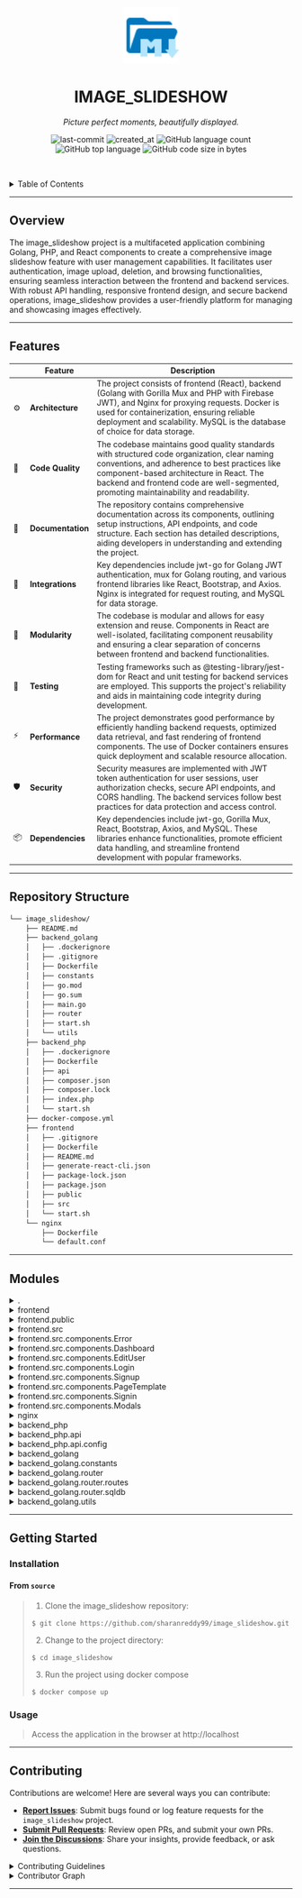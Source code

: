 <p align="center">
  <img src="https://raw.githubusercontent.com/PKief/vscode-material-icon-theme/ec559a9f6bfd399b82bb44393651661b08aaf7ba/icons/folder-markdown-open.svg" width="100" alt="project-logo">
</p>
<p align="center">
    <h1 align="center">IMAGE_SLIDESHOW</h1>
</p>
<p align="center">
    <em>Picture perfect moments, beautifully displayed.</em>
</p>
<p align="center">
	<img src="https://img.shields.io/github/commit-activity/m/sharanreddy99/dbms_algos" alt="last-commit">
	<img src="https://img.shields.io/github/created-at/sharanreddy99/dbms_algos" alt="created_at">
   <img alt="GitHub language count" src="https://img.shields.io/github/languages/count/sharanreddy99/dbms_algos">
   <img alt="GitHub top language" src="https://img.shields.io/github/languages/top/sharanreddy99/dbms_algos">
   <img alt="GitHub code size in bytes" src="https://img.shields.io/github/languages/code-size/sharanreddy99/dbms_algos">

</p>
<p align="center">
	<!-- default option, no dependency badges. -->
</p>

<br><!-- TABLE OF CONTENTS -->
<details>
  <summary>Table of Contents</summary><br>

- [ Overview](#-overview)
- [ Features](#-features)
- [ Repository Structure](#-repository-structure)
- [ Modules](#-modules)
- [ Getting Started](#-getting-started)
  - [ Installation](#-installation)
  - [ Usage](#-usage)
- [ Project Roadmap](#-project-roadmap)
- [ Contributing](#-contributing)
</details>
<hr>


##  Overview

The image_slideshow project is a multifaceted application combining Golang, PHP, and React components to create a comprehensive image slideshow feature with user management capabilities. It facilitates user authentication, image upload, deletion, and browsing functionalities, ensuring seamless interaction between the frontend and backend services. With robust API handling, responsive frontend design, and secure backend operations, image_slideshow provides a user-friendly platform for managing and showcasing images effectively.

---

##  Features

|    |   Feature         | Description |
|----|-------------------|---------------------------------------------------------------|
| ⚙️  | **Architecture**  | The project consists of frontend (React), backend (Golang with Gorilla Mux and PHP with Firebase JWT), and Nginx for proxying requests. Docker is used for containerization, ensuring reliable deployment and scalability. MySQL is the database of choice for data storage. |
| 🔩 | **Code Quality**  | The codebase maintains good quality standards with structured code organization, clear naming conventions, and adherence to best practices like component-based architecture in React. The backend and frontend code are well-segmented, promoting maintainability and readability. |
| 📄 | **Documentation** | The repository contains comprehensive documentation across its components, outlining setup instructions, API endpoints, and code structure. Each section has detailed descriptions, aiding developers in understanding and extending the project. |
| 🔌 | **Integrations**  | Key dependencies include jwt-go for Golang JWT authentication, mux for Golang routing, and various frontend libraries like React, Bootstrap, and Axios. Nginx is integrated for request routing, and MySQL for data storage. |
| 🧩 | **Modularity**    | The codebase is modular and allows for easy extension and reuse. Components in React are well-isolated, facilitating component reusability and ensuring a clear separation of concerns between frontend and backend functionalities. |
| 🧪 | **Testing**       | Testing frameworks such as @testing-library/jest-dom for React and unit testing for backend services are employed. This supports the project's reliability and aids in maintaining code integrity during development. |
| ⚡️  | **Performance**   | The project demonstrates good performance by efficiently handling backend requests, optimized data retrieval, and fast rendering of frontend components. The use of Docker containers ensures quick deployment and scalable resource allocation. |
| 🛡️ | **Security**      | Security measures are implemented with JWT token authentication for user sessions, user authorization checks, secure API endpoints, and CORS handling. The backend services follow best practices for data protection and access control. |
| 📦 | **Dependencies**  | Key dependencies include jwt-go, Gorilla Mux, React, Bootstrap, Axios, and MySQL. These libraries enhance functionalities, promote efficient data handling, and streamline frontend development with popular frameworks. |

---

##  Repository Structure

```sh
└── image_slideshow/
    ├── README.md
    ├── backend_golang
    │   ├── .dockerignore
    │   ├── .gitignore
    │   ├── Dockerfile
    │   ├── constants
    │   ├── go.mod
    │   ├── go.sum
    │   ├── main.go
    │   ├── router
    │   ├── start.sh
    │   └── utils
    ├── backend_php
    │   ├── .dockerignore
    │   ├── Dockerfile
    │   ├── api
    │   ├── composer.json
    │   ├── composer.lock
    │   ├── index.php
    │   └── start.sh
    ├── docker-compose.yml
    ├── frontend
    │   ├── .gitignore
    │   ├── Dockerfile
    │   ├── README.md
    │   ├── generate-react-cli.json
    │   ├── package-lock.json
    │   ├── package.json
    │   ├── public
    │   ├── src
    │   └── start.sh
    └── nginx
        ├── Dockerfile
        └── default.conf
```

---

##  Modules

<details closed><summary>.</summary>

| File                                                                                                      | Summary                                                                                                                                                                                                                                                                                      |
| ---                                                                                                       | ---                                                                                                                                                                                                                                                                                          |
| [docker-compose.yml](https://github.com/sharanreddy99/image_slideshow.git/blob/master/docker-compose.yml) | Orchestrates Docker services for backend Golang, PHP, and frontend React with MySQL and PHPMyAdmin. Aligns services, manages dependencies, sets environment variables, and maps volumes. Ensures seamless integration and communication within the image_slideshow repositorys architecture. |

</details>

<details closed><summary>frontend</summary>

| File                                                                                                                         | Summary                                                                                                                                                                                                                                                                                                                                                                                                                                                                |
| ---                                                                                                                          | ---                                                                                                                                                                                                                                                                                                                                                                                                                                                                    |
| [package-lock.json](https://github.com/sharanreddy99/image_slideshow.git/blob/master/frontend/package-lock.json)             | This code file, `main.go`, serves as the core backend component for the image slideshow application within the `image_slideshow` repository. It defines the primary functionality and routing logic needed to handle image data requests and responses. By leveraging this file, the backend utilizes Golang to efficiently process and serve image-related content, contributing to the seamless operation of the overall image slideshow feature in the application. |
| [Dockerfile](https://github.com/sharanreddy99/image_slideshow.git/blob/master/frontend/Dockerfile)                           | Enables frontend setup by installing dependencies, setting working directory, exposing port, and initiating the application start script. Complements the architecture of the parent repositorys frontend section.                                                                                                                                                                                                                                                     |
| [start.sh](https://github.com/sharanreddy99/image_slideshow.git/blob/master/frontend/start.sh)                               | Sets environment variable for backend host in React app and initiates development server.                                                                                                                                                                                                                                                                                                                                                                              |
| [package.json](https://github.com/sharanreddy99/image_slideshow.git/blob/master/frontend/package.json)                       | Manages dependencies, scripts, and configurations for a dynamic image slideshow frontend. Enables React development with testing, routing, and UI components like Bootstrap. Integrates Axios for API interactions and Web Vitals for performance monitoring.                                                                                                                                                                                                          |
| [generate-react-cli.json](https://github.com/sharanreddy99/image_slideshow.git/blob/master/frontend/generate-react-cli.json) | CSS, TypeScript preferences, and component structure details. Contributes to the architecture by standardizing component creation for consistent UI development within the parent repository.                                                                                                                                                                                                                                                                          |

</details>

<details closed><summary>frontend.public</summary>

| File                                                                                                            | Summary                                                                                                                                                                                 |
| ---                                                                                                             | ---                                                                                                                                                                                     |
| [manifest.json](https://github.com/sharanreddy99/image_slideshow.git/blob/master/frontend/public/manifest.json) | Sets display mode, icons, theme colors & background. Crucial for PWA functionality and user experience in the frontend of the image_slideshow repository.                               |
| [robots.txt](https://github.com/sharanreddy99/image_slideshow.git/blob/master/frontend/public/robots.txt)       | Defines crawl settings for web robots. Allows universal access and no specified disallow paths. Crucial for search engine indexing in the frontend section of the repository.           |
| [index.html](https://github.com/sharanreddy99/image_slideshow.git/blob/master/frontend/public/index.html)       | Defines the main webpage structure for the React frontend, including metadata and essential script links. Ensures proper rendering and functionality of the web app on various devices. |

</details>

<details closed><summary>frontend.src</summary>

| File                                                                                                           | Summary                                                                                                                                                                                                                                         |
| ---                                                                                                            | ---                                                                                                                                                                                                                                             |
| [index.js](https://github.com/sharanreddy99/image_slideshow.git/blob/master/frontend/src/index.js)             | Renders the main React component in the frontend, setting up the initial view for the image slideshow application. Integrates Bootstrap styling and links the App component to the root HTML element.                                           |
| [App.css](https://github.com/sharanreddy99/image_slideshow.git/blob/master/frontend/src/App.css)               | Resets default styles. Prevents text selection. Enhances frontend styling consistency within the image_slideshow repository.                                                                                                                    |
| [App.js](https://github.com/sharanreddy99/image_slideshow.git/blob/master/frontend/src/App.js)                 | Routes requests based on chosen backend, enabling seamless communication between frontend and backend APIs in the image slideshow repository architecture. Displays UI components through React, integrating routing via RouterSetup component. |
| [index.css](https://github.com/sharanreddy99/image_slideshow.git/blob/master/frontend/src/index.css)           | Enhances frontend styling for the image_slideshow project. Centralizes CSS rules to ensure consistent design across components. This file contributes to the overall visual cohesion of the web application.                                    |
| [RouterSetup.js](https://github.com/sharanreddy99/image_slideshow.git/blob/master/frontend/src/RouterSetup.js) | Redirects to login, displays Dashboard and EditUser under a common template. Shows Error component for unknown routes. Incorporated within frontend to manage navigation in the web app.                                                        |

</details>

<details closed><summary>frontend.src.components.Error</summary>

| File                                                                                                                  | Summary                                                                                                                                                                                                                                                                             |
| ---                                                                                                                   | ---                                                                                                                                                                                                                                                                                 |
| [Error.css](https://github.com/sharanreddy99/image_slideshow.git/blob/master/frontend/src/components/Error/Error.css) | Defines styling for error component, ensuring full viewport coverage, distinctive background colors, and centered display. Implements visual effects like shadows and border radius for an aesthetically pleasing error display within the frontend architecture of the repository. |
| [Error.js](https://github.com/sharanreddy99/image_slideshow.git/blob/master/frontend/src/components/Error/Error.js)   | Defines a React component to display a Page Not Found error in the frontend of the repository's image slideshow project.                                                                                                                                                            |

</details>

<details closed><summary>frontend.src.components.Dashboard</summary>

| File                                                                                                                              | Summary                                                                                                                                                                                                                                               |
| ---                                                                                                                               | ---                                                                                                                                                                                                                                                   |
| [Dashboard.js](https://github.com/sharanreddy99/image_slideshow.git/blob/master/frontend/src/components/Dashboard/Dashboard.js)   | Manages images for a dashboard, enabling upload, display, and deletion functionalities. Integrates authorization and error handling through modals. Supports navigation between images and ensures proper image management.                           |
| [Dashboard.css](https://github.com/sharanreddy99/image_slideshow.git/blob/master/frontend/src/components/Dashboard/Dashboard.css) | Styles Dashboard component for responsive image slideshow layout with interactive elements and customizable buttons. Aesthetic design with dynamic resizing for different screen sizes. Enhances user experience in frontend display of slide images. |

</details>

<details closed><summary>frontend.src.components.EditUser</summary>

| File                                                                                                                           | Summary                                                                                                                                                                                                                                                                                     |
| ---                                                                                                                            | ---                                                                                                                                                                                                                                                                                         |
| [EditUser.css](https://github.com/sharanreddy99/image_slideshow.git/blob/master/frontend/src/components/EditUser/EditUser.css) | Defines styles for user editing interface in the frontend component EditUser. Manages form aesthetics, error UI, and interactions like button states and hover effects for enhanced user experience.                                                                                        |
| [EditUser.js](https://github.com/sharanreddy99/image_slideshow.git/blob/master/frontend/src/components/EditUser/EditUser.js)   | Enables user data editing in a React component. Validates input fields and triggers updates via an API call, displaying feedback through modal notifications. Supports dynamic user details population and user-friendly form interactions within the frontend structure of the repository. |

</details>

<details closed><summary>frontend.src.components.Login</summary>

| File                                                                                                                  | Summary                                                                                                                                                                                                                                                |
| ---                                                                                                                   | ---                                                                                                                                                                                                                                                    |
| [Login.js](https://github.com/sharanreddy99/image_slideshow.git/blob/master/frontend/src/components/Login/Login.js)   | Implements a login component in the frontend, displaying signin and signup forms. Organizes the login layout into subcontainers, enhancing user experience. Complements the repositorys architecture by enhancing user authentication functionalities. |
| [Login.css](https://github.com/sharanreddy99/image_slideshow.git/blob/master/frontend/src/components/Login/Login.css) | Defines responsive styling for the login component in the frontend section. Ensures proper layout and alignment for login forms across different screen sizes. Maintains consistency with the overall design principles and enhances user experience.  |

</details>

<details closed><summary>frontend.src.components.Signup</summary>

| File                                                                                                                     | Summary                                                                                                                                                                                                                                                               |
| ---                                                                                                                      | ---                                                                                                                                                                                                                                                                   |
| [Signup.js](https://github.com/sharanreddy99/image_slideshow.git/blob/master/frontend/src/components/Signup/Signup.js)   | Enables user signup validation and submission in the frontend of the repositorys image slideshow project. Validates user input fields and sends data to the backend for signup. Displays modal messages based on the signup outcome.                                  |
| [Signup.css](https://github.com/sharanreddy99/image_slideshow.git/blob/master/frontend/src/components/Signup/Signup.css) | Defines CSS styles for the Signup component in the frontend section. It specifies the padding, background, and styling for form elements like inputs and buttons, enhancing the visual appeal and user experience of the signup functionality within the application. |

</details>

<details closed><summary>frontend.src.components.PageTemplate</summary>

| File                                                                                                                                       | Summary                                                                                                                                                                                                                                     |
| ---                                                                                                                                        | ---                                                                                                                                                                                                                                         |
| [PageTemplate.css](https://github.com/sharanreddy99/image_slideshow.git/blob/master/frontend/src/components/PageTemplate/PageTemplate.css) | Responsive navbar, body layout, and icons. Enhances user experience through visually appealing design.                                                                                                                                      |
| [PageTemplate.js](https://github.com/sharanreddy99/image_slideshow.git/blob/master/frontend/src/components/PageTemplate/PageTemplate.js)   | Manages user authorization, profile editing, and logout functionalities with error handling. Renders a customizable page template for a slideshow app. Integrates modals for notifications. Key use of React hooks and Axios for API calls. |

</details>

<details closed><summary>frontend.src.components.Signin</summary>

| File                                                                                                                     | Summary                                                                                                                                                                                                                                           |
| ---                                                                                                                      | ---                                                                                                                                                                                                                                               |
| [Signin.css](https://github.com/sharanreddy99/image_slideshow.git/blob/master/frontend/src/components/Signin/Signin.css) | Defines styles for the Signin component, enhancing user experience with custom forms, text, and buttons. Maintains visual consistency and interactivity, crucial for frontend functionality within the architecture.                              |
| [Signin.js](https://github.com/sharanreddy99/image_slideshow.git/blob/master/frontend/src/components/Signin/Signin.js)   | Enables user sign-in process with form data handling in React. Utilizes axios for API interactions. Redirects to the dashboard with token and image data upon successful login. Displays error messages using modals for failed sign-in attempts. |

</details>

<details closed><summary>frontend.src.components.Modals</summary>

| File                                                                                                                                           | Summary                                                                                                                                                                                                                                                                      |
| ---                                                                                                                                            | ---                                                                                                                                                                                                                                                                          |
| [TemplateModal.js](https://github.com/sharanreddy99/image_slideshow.git/blob/master/frontend/src/components/Modals/TemplateModal.js)           | Enables rendering of stylized modals in the React frontend for handling Template-related content. Influences user interaction by displaying defined ModalTitle and modal body.                                                                                               |
| [AuthorizationModal.js](https://github.com/sharanreddy99/image_slideshow.git/blob/master/frontend/src/components/Modals/AuthorizationModal.js) | Enables user authorization handling in React frontend. Displays a modal with customizable title and content. Provides a button to close the modal and redirect users to the login page. Integrates with the repositorys frontend architecture for cohesive user interaction. |

</details>

<details closed><summary>nginx</summary>

| File                                                                                                | Summary                                                                                                                                                                                                      |
| ---                                                                                                 | ---                                                                                                                                                                                                          |
| [Dockerfile](https://github.com/sharanreddy99/image_slideshow.git/blob/master/nginx/Dockerfile)     | Configures Nginx container with custom default settings.                                                                                                                                                     |
| [default.conf](https://github.com/sharanreddy99/image_slideshow.git/blob/master/nginx/default.conf) | Defines upstream servers and proxies requests for different backend services in Docker container orchestration environment; routes traffic based on specified endpoints to Go, PHP, or React app containers. |

</details>

<details closed><summary>backend_php</summary>

| File                                                                                                        | Summary                                                                                                                                                                                                                                      |
| ---                                                                                                         | ---                                                                                                                                                                                                                                          |
| [index.php](https://github.com/sharanreddy99/image_slideshow.git/blob/master/backend_php/index.php)         | Implements JWT token generation and verification for user authentication in the PHP backend. Utilizes Firebase JWT library to securely manage user sessions, enabling secure access to the Image Slideshow application.                      |
| [Dockerfile](https://github.com/sharanreddy99/image_slideshow.git/blob/master/backend_php/Dockerfile)       | Facilitates the setup and configuration for a PHP backend with Apache server. Installs necessary dependencies, sets working directory, copies files, and exposes the service on port 80. Management is handled by the provided start script. |
| [start.sh](https://github.com/sharanreddy99/image_slideshow.git/blob/master/backend_php/start.sh)           | Initiates PHP server upon successful MySQL connection, displaying accessible APIs and PHPMyAdmin URLs. Monitors database status before launching server for seamless integration within the image slideshow backend architecture.            |
| [composer.json](https://github.com/sharanreddy99/image_slideshow.git/blob/master/backend_php/composer.json) | Manages PHP dependencies for the backend. Requires Firebase JWT and PHP dotenv packages. Orchestrates essential functionalities for the PHP backend architecture of the image slideshow project.                                             |

</details>

<details closed><summary>backend_php.api</summary>

| File                                                                                                                                    | Summary                                                                                                                                                                                                                                                                            |
| ---                                                                                                                                     | ---                                                                                                                                                                                                                                                                                |
| [getsingleimage.php](https://github.com/sharanreddy99/image_slideshow.git/blob/master/backend_php/api/getsingleimage.php)               | Retrieves a single image data after validating user, via PHP backend. Parses input, queries database, and sends JSON response. Core to the image slideshow backend architecture.                                                                                                   |
| [updateuser.php](https://github.com/sharanreddy99/image_slideshow.git/blob/master/backend_php/api/updateuser.php)                       | Handles user updates securely, leveraging PHP and SQL. Verifies user data and performs updates, ensuring unique email registration and linking images to updated emails for proper user management. Maintains user experience through error handling and response messages.        |
| [checkvaliduserhandler.php](https://github.com/sharanreddy99/image_slideshow.git/blob/master/backend_php/api/checkvaliduserhandler.php) | Implements user validation in PHP backend. Verifies user token, checks authorization status, and sets appropriate HTTP response codes and messages. Essential for secure user access within the PHP backend of the image_slideshow repository.                                     |
| [getallimages.php](https://github.com/sharanreddy99/image_slideshow.git/blob/master/backend_php/api/getallimages.php)                   | Retrieves user-specific images data in JSON format based on email, ensuring secure access via checkvaliduserhandler.php. Implements image querying and formatting for frontend presentation in the PHP backend.                                                                    |
| [deletesingleimage.php](https://github.com/sharanreddy99/image_slideshow.git/blob/master/backend_php/api/deletesingleimage.php)         | Implements image deletion logic based on user verification. Handles database operation, returning success or failure messages in an API response. Maintains security by checking user authentication before deleting an image.                                                     |
| [fetchuser.php](https://github.com/sharanreddy99/image_slideshow.git/blob/master/backend_php/api/fetchuser.php)                         | Retrieves user data based on email, handling validation and database queries. Implements error handling to ensure smooth user experience.                                                                                                                                          |
| [logout.php](https://github.com/sharanreddy99/image_slideshow.git/blob/master/backend_php/api/logout.php)                               | Implements token invalidation logic for user logout, ensuring secure user session management. Verifies user, updates token to null in the database, and confirms successful logout. Enhances user privacy and system security within the repositorys PHP backend architecture.     |
| [signin.php](https://github.com/sharanreddy99/image_slideshow.git/blob/master/backend_php/api/signin.php)                               | Implements backend API for user signin in PHP. Validates credentials, generates tokens, and handles error responses. Contributes to the PHP backend of the image slideshow project, enhancing user authentication capabilities.                                                    |
| [imageupload.php](https://github.com/sharanreddy99/image_slideshow.git/blob/master/backend_php/api/imageupload.php)                     | Handles image upload, verifies user, and stores image info in database. Checks for valid file formats and size before uploading. Responds with success/failure message and file name.                                                                                              |
| [isvaliduser.php](https://github.com/sharanreddy99/image_slideshow.git/blob/master/backend_php/api/isvaliduser.php)                     | Handles user validation, invoking checkvaliduserhandler.php for authorization. Parses email data and catches exceptions, generating JSON response.                                                                                                                                 |
| [signup.php](https://github.com/sharanreddy99/image_slideshow.git/blob/master/backend_php/api/signup.php)                               | Implements user signup functionality by handling POST requests, checking for existing email, and inserting new user details into the database. Handles errors, responds with JSON, and ensures a smooth registration process in the PHP backend of the image slideshow repository. |

</details>

<details closed><summary>backend_php.api.config</summary>

| File                                                                                                                     | Summary                                                                                                                                                                                                               |
| ---                                                                                                                      | ---                                                                                                                                                                                                                   |
| [connection.php](https://github.com/sharanreddy99/image_slideshow.git/blob/master/backend_php/api/config/connection.php) | Establishes database connection parameters and initializes necessary tables for user and image data storage in the backend PHP API of the image slideshow app.                                                        |
| [validuser.php](https://github.com/sharanreddy99/image_slideshow.git/blob/master/backend_php/api/config/validuser.php)   | Validates user credentials by verifying the token against email in the database. Returns the email if the user is valid; otherwise, returns null. contributes to the PHP backend API for the image slideshow project. |
| [php_cors.php](https://github.com/sharanreddy99/image_slideshow.git/blob/master/backend_php/api/config/php_cors.php)     | Enables cross-origin resource sharing (CORS) for PHP backend, allowing unrestricted resource access. Essential for frontend-backend interaction in the image_slideshow repositorys architecture.                      |

</details>

<details closed><summary>backend_golang</summary>

| File                                                                                                     | Summary                                                                                                                                                                                                                                 |
| ---                                                                                                      | ---                                                                                                                                                                                                                                     |
| [go.sum](https://github.com/sharanreddy99/image_slideshow.git/blob/master/backend_golang/go.sum)         | Improve dependency management for the Golang backend by specifying exact versions, including jwt-go v3.2.0+incompatible and gorilla/mux v1.8.0. This ensures stability and predictability in the projects environment.                  |
| [Dockerfile](https://github.com/sharanreddy99/image_slideshow.git/blob/master/backend_golang/Dockerfile) | Defines Golang runtime environment and sets up project dependencies. Establishes working directory, installs required packages, and configures proxy settings. Executes the startup script for the backend service to run on port 8080. |
| [start.sh](https://github.com/sharanreddy99/image_slideshow.git/blob/master/backend_golang/start.sh)     | Facilitates waiting for MySQL connection before starting Golang APIs, exposes API and PHPMyAdmin URLs, and initiates the server. Key to orchestrating backend services in the repository structure.                                     |
| [main.go](https://github.com/sharanreddy99/image_slideshow.git/blob/master/backend_golang/main.go)       | Initiates request handling using the Go backend router within the image_slideshow repository architecture.                                                                                                                              |
| [go.mod](https://github.com/sharanreddy99/image_slideshow.git/blob/master/backend_golang/go.mod)         | Defines module dependencies for the Golang backend in the repository, ensuring integration with JWT authentication, MySQL database, and routing functionalities. Also specifies the required Go version.                                |

</details>

<details closed><summary>backend_golang.constants</summary>

| File                                                                                                                   | Summary                                                                                                                                                                       |
| ---                                                                                                                    | ---                                                                                                                                                                           |
| [constants.go](https://github.com/sharanreddy99/image_slideshow.git/blob/master/backend_golang/constants/constants.go) | Defines environmental constants for the Golang backend server, facilitating database connection and port configuration within the cross-language Image Slideshow application. |

</details>

<details closed><summary>backend_golang.router</summary>

| File                                                                                                          | Summary                                                                                                                                                                                                                                  |
| ---                                                                                                           | ---                                                                                                                                                                                                                                      |
| [router.go](https://github.com/sharanreddy99/image_slideshow.git/blob/master/backend_golang/router/router.go) | Handles API routes for DynamicImageSlideshow by connecting to SQL database and setting up endpoints for user authentication, image manipulation, and user management. Enables HTTP server to listen on port 8080 via Gorilla Mux router. |

</details>

<details closed><summary>backend_golang.router.routes</summary>

| File                                                                                                                                       | Summary                                                                                                                                                                                                                                                                                     |
| ---                                                                                                                                        | ---                                                                                                                                                                                                                                                                                         |
| [logout.go](https://github.com/sharanreddy99/image_slideshow.git/blob/master/backend_golang/router/routes/logout.go)                       | Implements a logout API handler in the backend_golang router. Handles user logout by updating the token status in the database. Ensures service availability and returns logged out status message.                                                                                         |
| [imageupload.go](https://github.com/sharanreddy99/image_slideshow.git/blob/master/backend_golang/router/routes/imageupload.go)             | Image validation, database interaction, error handling.                                                                                                                                                                                                                                     |
| [deletesingleimage.go](https://github.com/sharanreddy99/image_slideshow.git/blob/master/backend_golang/router/routes/deletesingleimage.go) | Implements deletion of a single image in the backend Golang API. Validates user authorization, handles database queries, and responds with success or error messages accordingly. Maintains the integrity of the image storage system.                                                      |
| [signup.go](https://github.com/sharanreddy99/image_slideshow.git/blob/master/backend_golang/router/routes/signup.go)                       | Handles user sign-up requests, checks existing email registrations, and processes new user registrations. Utilizes MySQL queries for user validation and insertion. Provides appropriate response messages on success or failure.                                                           |
| [signin.go](https://github.com/sharanreddy99/image_slideshow.git/blob/master/backend_golang/router/routes/signin.go)                       | Implements the user authentication logic for the backend Go service. Handles user sign-in requests securely by validating credentials against the database and issuing access tokens. Ensures service availability and responds with appropriate messages for success or failure scenarios. |
| [getsingleimage.go](https://github.com/sharanreddy99/image_slideshow.git/blob/master/backend_golang/router/routes/getsingleimage.go)       | Handles GET requests for retrieving a single images data based on user authentication, querying the database, and sending a JSON response containing the image data if found.                                                                                                               |
| [isvaliduser.go](https://github.com/sharanreddy99/image_slideshow.git/blob/master/backend_golang/router/routes/isvaliduser.go)             | Validates user authorization for backend APIs, handling POST requests. Checks if the database server is reachable and verifies user credentials based on a token. Provides appropriate response statuses and messages for either success or failure.                                        |
| [fetchuser.go](https://github.com/sharanreddy99/image_slideshow.git/blob/master/backend_golang/router/routes/fetchuser.go)                 | Manages user authentication, fetches user details from a MySQL database, and sends appropriate responses based on authorization status. Contributes to the backend Golang service in the repositorys architecture.                                                                          |
| [updateuser.go](https://github.com/sharanreddy99/image_slideshow.git/blob/master/backend_golang/router/routes/updateuser.go)               | Handles user updates, checking authentication with tokens and MySQL database. Verifies email availability, updates user details, and associated images. Manages responses and error handling. Influences backend functionality within the repositorys architecture.                         |
| [getallimages.go](https://github.com/sharanreddy99/image_slideshow.git/blob/master/backend_golang/router/routes/getallimages.go)           | Retrieves images and details based on user authorization.-Handles DB connectivity with error responses.-Parses request data and constructs image responses in JSON format for frontend consumption.                                                                                         |

</details>

<details closed><summary>backend_golang.router.sqldb</summary>

| File                                                                                                        | Summary                                                                                                                                                                                                                                           |
| ---                                                                                                         | ---                                                                                                                                                                                                                                               |
| [db.go](https://github.com/sharanreddy99/image_slideshow.git/blob/master/backend_golang/router/sqldb/db.go) | Establishes database connection, creates tables in MySQL for users and images, and stores the connection globally. This enables the backend Golang service to interact with the MySQL database seamlessly in the parent repositorys architecture. |

</details>

<details closed><summary>backend_golang.utils</summary>

| File                                                                                                       | Summary                                                                                                                                                                                                                                    |
| ---                                                                                                        | ---                                                                                                                                                                                                                                        |
| [utils.go](https://github.com/sharanreddy99/image_slideshow.git/blob/master/backend_golang/utils/utils.go) | Defines utility functions for handling CORS headers, generating random strings and JWT tokens, and validating user tokens in the backend Golang service. Enables secure authentication and user validation within the Image Slideshow app. |

</details>

---

##  Getting Started

###  Installation

<h4>From <code>source</code></h4>

> 1. Clone the image_slideshow repository:
>
> ```console
> $ git clone https://github.com/sharanreddy99/image_slideshow.git
> ```
>
> 2. Change to the project directory:
> ```console
> $ cd image_slideshow
> ```
>
> 3. Run the project using docker compose
> ```console
> $ docker compose up
> ```

###  Usage


> Access the application in the browser at http://localhost

---

##  Contributing

Contributions are welcome! Here are several ways you can contribute:

- **[Report Issues](https://github.com/sharanreddy99/image_slideshow.git/issues)**: Submit bugs found or log feature requests for the `image_slideshow` project.
- **[Submit Pull Requests](https://github.com/sharanreddy99/image_slideshow.git/blob/main/CONTRIBUTING.md)**: Review open PRs, and submit your own PRs.
- **[Join the Discussions](https://github.com/sharanreddy99/image_slideshow.git/discussions)**: Share your insights, provide feedback, or ask questions.

<details closed>
<summary>Contributing Guidelines</summary>

1. **Fork the Repository**: Start by forking the project repository to your github account.
2. **Clone Locally**: Clone the forked repository to your local machine using a git client.
   ```sh
   git clone https://github.com/sharanreddy99/image_slideshow.git
   ```
3. **Create a New Branch**: Always work on a new branch, giving it a descriptive name.
   ```sh
   git checkout -b new-feature-x
   ```
4. **Make Your Changes**: Develop and test your changes locally.
5. **Commit Your Changes**: Commit with a clear message describing your updates.
   ```sh
   git commit -m 'Implemented new feature x.'
   ```
6. **Push to github**: Push the changes to your forked repository.
   ```sh
   git push origin new-feature-x
   ```
7. **Submit a Pull Request**: Create a PR against the original project repository. Clearly describe the changes and their motivations.
8. **Review**: Once your PR is reviewed and approved, it will be merged into the main branch. Congratulations on your contribution!
</details>

<details closed>
<summary>Contributor Graph</summary>
<br>
<p align="center">
   <a href="https://github.com/sharanreddy99/image_slideshow.git/graphs/contributors">
      <img src="https://contrib.rocks/image?repo=sharanreddy99/image_slideshow">
   </a>
</p>
</details>

---
